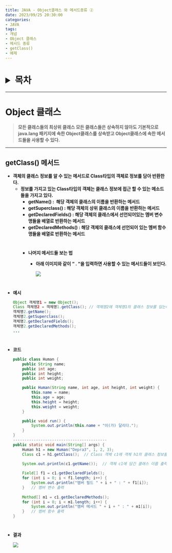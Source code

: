 ```yaml
---
title: JAVA - Object클래스 와 메서드종류 ②
date: 2023/09/25 20:30:00
categories:
- JAVA
tags:
- 개념
- Object 클래스
- 메서드 종류
- getClass()
- 예제
---
```

<h1>
<details>
<summary>목차</summary>
<div markdown="1">

- [Object 클래스](#Object-클래스)
	- [getClass() 메서드](#getClass-메서드)

</div>
</details>
</h1>

---

# Object 클래스

> **모든 클래스들의 최상위 클래스
모든 클래스들은 상속하지 않아도 기본적으로 java.lang 패키지에 속한 Object클래스를 상속받고 Object클래스에 속한 메서드들을 사용할 수 있다.**
> 

---

## getClass() 메서드

- **객체의 클래스 정보를 알 수 있는 메서드로 Class타입의 객체로 정보를 담아 반환한다.**
    - **정보를 가지고 있는 Class타입의 객체는 클래스 정보에 접근 할 수 있는 메소드들을 가지고 있다.**
        - **getName() :  해당 객체의 클래스의 이름을 반환하는 메서드**
        - **getSuperclass() : 해당 객체의 상위 클래스의 이름을 반환하는 메서드**
        - **getDeclaredFields() : 해당 객체의 클래스에서 선언되어있는 멤버 변수명들을 배열로 반환하는 메서드**
        - **getDeclaredMethods() : 해당 객체의 클래스에 선언되어 있는 멤버 함수명들을 배열로 반환하는 메서드**
		#
        - **나머지 메서드들 보는 법**
			- **아래 이미지와 같이 “ . “을 입력하면 사용할 수 있는 메서드들이 보인다.**
            
            	![](/Images/2023/09/JAVA-Object클래스와메서드종류②/Untitled.png)
            
            
#
- **예시**
    
    ```java
    Object 객체명1 = new Object();
    Class 객체명2 = 객체명1.getClass(); // 객체명2에 객체명1의 클래스 정보를 담는다.
	객체명2.getName();
	객체명2.getSuperclass();
	객체명2.getDeclaredFields();
	객체명2.getDeclaredMethods();
	...
    ```
#
- **코드**
    
    ```java
    public class Human {
    	public String name;
    	public int age;
    	public int height;
    	public int weight;
    
    	public Human(String name, int age, int height, int weight) {
    		this.name = name;
    		this.age = age;
    		this.height = height;
    		this.weight = weight;
    	}
    
    	public void run() {
    		System.out.println(this.name + "이(가) 달리다.");
    	}
    }
    -----------------------------------------
    public static void main(String[] args) {
    	Human h1 = new Human("Depra3", 1, 2, 3);
    	Class c1 = h1.getClass();  // Class 객체 c1에 객체 h1의 클래스 정보를 담는다.
    
    	System.out.println(c1.getName());  // 객체 c1에 담긴 클래스 이름 출력
    	
    	Field[] f1 = c1.getDeclaredFields();
    	for (int i = 0; i < f1.length; i++) {
    		System.out.println("멤버 필드 " + i + " : " + f1[i]);
    	}   // 멤버 변수 출력
    	
    	Method[] m1 = c1.getDeclaredMethods();
    	for (int i = 0; i < m1.length; i++) {
    		System.out.println("멤버 메서드 " + i + " : " + m1[i]);
    	}   // 멤버 함수 출력
    }
    ```
#
- **결과**
    
    ![](/Images/2023/09/JAVA-Object클래스와메서드종류②/Untitled%201.png)